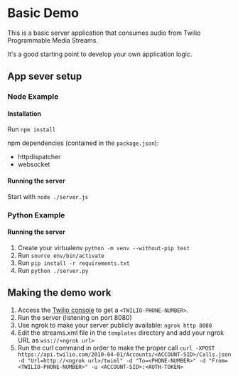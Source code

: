 # Basic Demo

This is a basic server application that consumes audio from Twilio Programmable Media Streams.

It's a good starting point to develop your own application logic.

## App sever setup

### Node Example

#### Installation

Run `npm install`

npm dependencies (contained in the `package.json`):
* httpdispatcher
* websocket

#### Running the server

Start with `node ./server.js`

### Python Example

#### Running the server

1. Create your virtualenv `python -m venv --without-pip test`
2. Run `source env/bin/activate`
3. Run `pip install -r requirements.txt`
4. Run `python ./server.py`

## Making the demo work

1. Access the [Twilio console](https://www.twilio.com/console/voice/numbers) to get a `<TWILIO-PHONE-NUMBER>`.
2. Run the server (listening on port 8080)
3. Use ngrok to make your server publicly available: `ngrok http 8080`
4. Edit the streams.xml file in the `templates` directory and add your ngrok URL as `wss://<ngrok url>`
5. Run the curl command in order to make the proper call
`curl -XPOST https://api.twilio.com/2010-04-01/Accounts/<ACCOUNT-SID>/Calls.json -d "Url=http://<ngrok url>/twiml" -d "To=<PHONE-NUMBER>" -d "From=<TWILIO-PHONE-NUMBER>" -u <ACCOUNT-SID>:<AUTH-TOKEN>`
